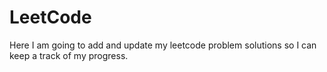 # LeetCode
Here I am going to add and update my leetcode problem solutions so I can keep a track of my progress.
